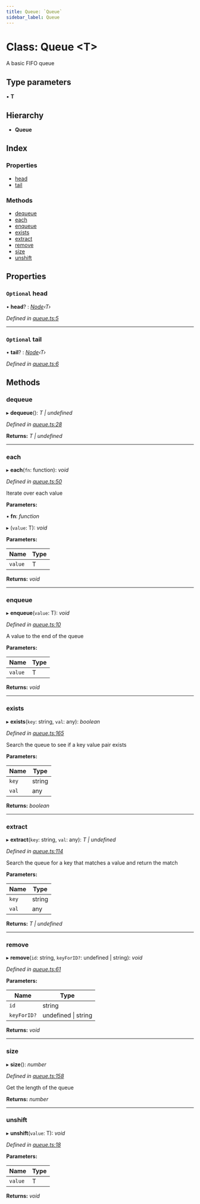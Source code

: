```yaml
---
title: Queue: `Queue`
sidebar_label: Queue
---
```


# Class: Queue <**T**>

A basic FIFO queue

## Type parameters

▪ **T**

## Hierarchy

* **Queue**

## Index

### Properties

* [head](queue.md#optional-head)
* [tail](queue.md#optional-tail)

### Methods

* [dequeue](queue.md#dequeue)
* [each](queue.md#each)
* [enqueue](queue.md#enqueue)
* [exists](queue.md#exists)
* [extract](queue.md#extract)
* [remove](queue.md#remove)
* [size](queue.md#size)
* [unshift](queue.md#unshift)

## Properties

### `Optional` head

• **head**? : *[Node](node.md)‹T›*

*Defined in [queue.ts:5](https://github.com/terascope/teraslice/blob/0ae31df4/packages/queue/src/queue.ts#L5)*

___

### `Optional` tail

• **tail**? : *[Node](node.md)‹T›*

*Defined in [queue.ts:6](https://github.com/terascope/teraslice/blob/0ae31df4/packages/queue/src/queue.ts#L6)*

## Methods

###  dequeue

▸ **dequeue**(): *T | undefined*

*Defined in [queue.ts:28](https://github.com/terascope/teraslice/blob/0ae31df4/packages/queue/src/queue.ts#L28)*

**Returns:** *T | undefined*

___

###  each

▸ **each**(`fn`: function): *void*

*Defined in [queue.ts:50](https://github.com/terascope/teraslice/blob/0ae31df4/packages/queue/src/queue.ts#L50)*

Iterate over each value

**Parameters:**

▪ **fn**: *function*

▸ (`value`: T): *void*

**Parameters:**

Name | Type |
------ | ------ |
`value` | T |

**Returns:** *void*

___

###  enqueue

▸ **enqueue**(`value`: T): *void*

*Defined in [queue.ts:10](https://github.com/terascope/teraslice/blob/0ae31df4/packages/queue/src/queue.ts#L10)*

A value to the end of the queue

**Parameters:**

Name | Type |
------ | ------ |
`value` | T |

**Returns:** *void*

___

###  exists

▸ **exists**(`key`: string, `val`: any): *boolean*

*Defined in [queue.ts:165](https://github.com/terascope/teraslice/blob/0ae31df4/packages/queue/src/queue.ts#L165)*

Search the queue to see if a key value pair exists

**Parameters:**

Name | Type |
------ | ------ |
`key` | string |
`val` | any |

**Returns:** *boolean*

___

###  extract

▸ **extract**(`key`: string, `val`: any): *T | undefined*

*Defined in [queue.ts:114](https://github.com/terascope/teraslice/blob/0ae31df4/packages/queue/src/queue.ts#L114)*

Search the queue for a key that matches a value and return the match

**Parameters:**

Name | Type |
------ | ------ |
`key` | string |
`val` | any |

**Returns:** *T | undefined*

___

###  remove

▸ **remove**(`id`: string, `keyForID?`: undefined | string): *void*

*Defined in [queue.ts:61](https://github.com/terascope/teraslice/blob/0ae31df4/packages/queue/src/queue.ts#L61)*

**Parameters:**

Name | Type |
------ | ------ |
`id` | string |
`keyForID?` | undefined \| string |

**Returns:** *void*

___

###  size

▸ **size**(): *number*

*Defined in [queue.ts:158](https://github.com/terascope/teraslice/blob/0ae31df4/packages/queue/src/queue.ts#L158)*

Get the length of the queue

**Returns:** *number*

___

###  unshift

▸ **unshift**(`value`: T): *void*

*Defined in [queue.ts:18](https://github.com/terascope/teraslice/blob/0ae31df4/packages/queue/src/queue.ts#L18)*

**Parameters:**

Name | Type |
------ | ------ |
`value` | T |

**Returns:** *void*
